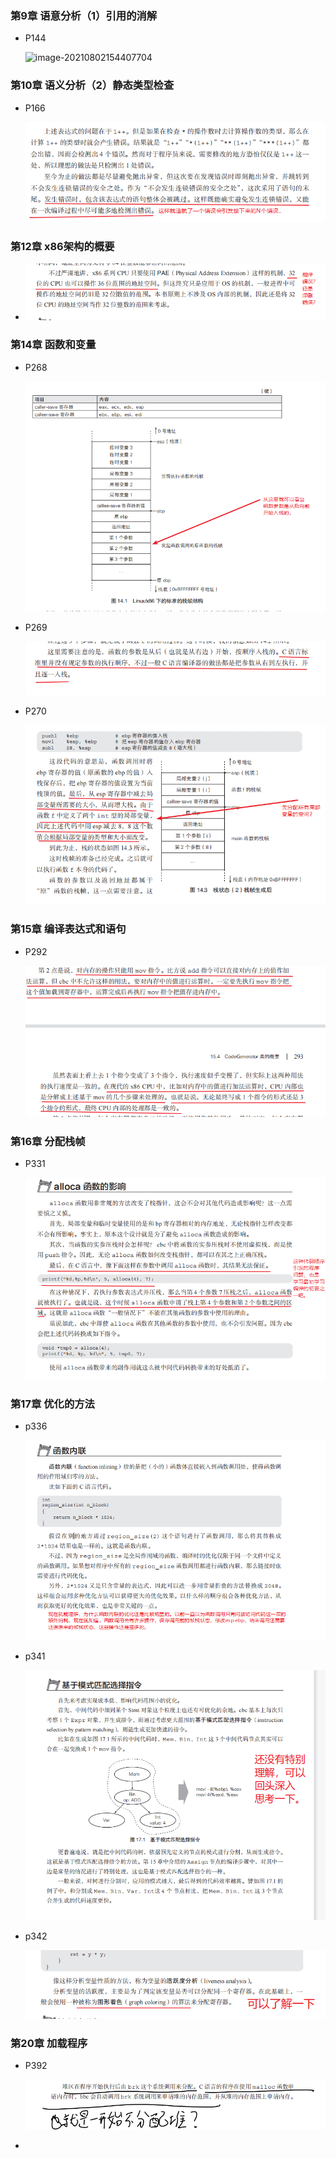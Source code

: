 ### 第9章 语意分析（1）引用的消解

- P144

  ![image-20210802154407704](file://C:\Users\yswdra\Desktop\git\StudyNotes\datas\images\image-20210802154407704.png?lastModify=1627971050)

### 第10章 语义分析（2）静态类型检查

- P166

  ![image-20210802164818825](../datas/images/image-20210802164818825.png)

### 第12章 x86架构的概要

- ![image-20210803203402960](../datas/images/image-20210803203402960.png)

### 第14章 函数和变量

- P268

  ![image-20210804161144628](../datas/images/image-20210804161144628.png)

- P269

  ![image-20210804161541469](../datas/images/image-20210804161541469.png)

- P270

  ![image-20210804161958418](../datas/images/image-20210804161958418.png)

### 第15章 编译表达式和语句

- P292

  ![image-20210805134636326](../datas/images/image-20210805134636326.png)

### 第16章 分配栈帧

- P331

  ![image-20210805212844691](../datas/images/image-20210805212844691.png)


### 第17章 优化的方法

- p336

  ![image-20210806141757527](../datas/images/image-20210806141757527.png)

- p341

  ![image-20210806153000932](../datas/images/image-20210806153000932.png)

- p342

  ![image-20210806153051231](../datas/images/image-20210806153051231.png)


### 第20章 加载程序

- P392

  ![image-20210811133933952](../datas/images/image-20210811133933952.png)

- 
